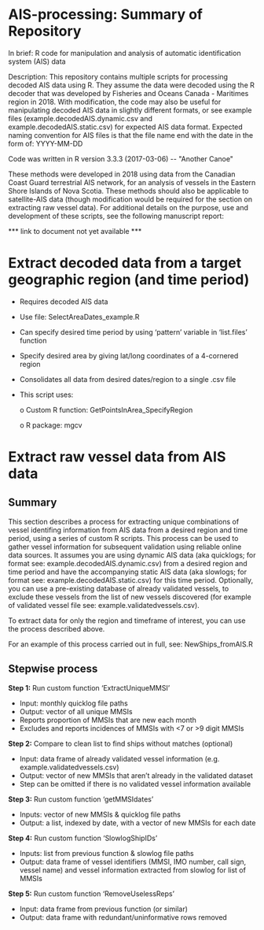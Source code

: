 # AIS-processing: Summary of Repository

In brief: R code for manipulation and analysis of automatic identification system (AIS) data

Description: This repository contains multiple scripts for processing decoded AIS data using R. They assume the data were decoded using the R decoder that was developed by Fisheries and Oceans Canada - Maritimes region in 2018. With modification, the code may also be useful for manipulating decoded AIS data in slightly different formats, or see example files (example.decodedAIS.dynamic.csv and example.decodedAIS.static.csv) for expected AIS data format. Expected naming convention for AIS files is that the file name end with the date in the form of: YYYY-MM-DD

Code was written in R version 3.3.3 (2017-03-06) -- "Another Canoe"

These methods were developed in 2018 using data from the Canadian Coast Guard terrestrial AIS network, for an analysis of vessels in the Eastern Shore Islands of Nova Scotia. These methods should also be applicable to satellite-AIS data (though modification would be required for the section on extracting raw vessel data). For additional details on the purpose, use and development of these scripts, see the following manuscript report:

*** link to document not yet available ***


# Extract decoded data from a target geographic region (and time period)
-	Requires decoded AIS data
-	Use file: SelectAreaDates_example.R
-	Can specify desired time period by using ‘pattern’ variable in ‘list.files’ function
-	Specify desired area by giving lat/long coordinates of a 4-cornered region
-	Consolidates all data from desired dates/region to a single .csv file
-	This script uses: 

    o	Custom R function: GetPointsInArea_SpecifyRegion

    o	R package: mgcv


# Extract raw vessel data from AIS data 
## Summary
This section describes a process for extracting unique combinations of vessel identifing information from AIS data from a desired region and time period, using a series of custom R scripts. This process can be used to gather vessel information for subsequent validation using reliable online data sources. It assumes you are using dynamic AIS data (aka quicklogs; for format see: example.decodedAIS.dynamic.csv) from a desired region and time period and have the accompanying static AIS data (aka slowlogs; for format see: example.decodedAIS.static.csv) for this time period. Optionally, you can use a pre-existing database of already validated vessels, to exclude these vessels from the list of new vessels discovered (for example of validated vessel file see: example.validatedvessels.csv).

To extract data for only the region and timeframe of interest, you can use the process described above. 

For an example of this process carried out in full, see: NewShips_fromAIS.R

## Stepwise process

**Step 1:** Run custom function ‘ExtractUniqueMMSI’

-	Input: monthly quicklog file paths
-	Output: vector of all unique MMSIs
-	Reports proportion of MMSIs that are new each month
-	Excludes and reports incidences of MMSIs with <7 or >9 digit MMSIs

**Step 2:** Compare to clean list to find ships without matches (optional)

-	Input: data frame of already validated vessel information (e.g. example.validatedvessels.csv)
-	Output: vector of new MMSIs that aren’t already in the validated dataset
-	Step can be omitted if there is no validated vessel information available

**Step 3:** Run custom function ‘getMMSIdates’

-	Inputs: vector of new MMSIs & quicklog file paths
-	Output: a list, indexed by date, with a vector of new MMSIs for each date

**Step 4:** Run custom function ‘SlowlogShipIDs’

-	Inputs: list from previous function & slowlog file paths
-	Output: data frame of vessel identifiers (MMSI, IMO number, call sign, vessel name) and vessel information extracted from slowlog for list of MMSIs

**Step 5:** Run custom function ‘RemoveUselessReps’

-	Input: data frame from previous function (or similar)
-	Output: data frame with redundant/uninformative rows removed


